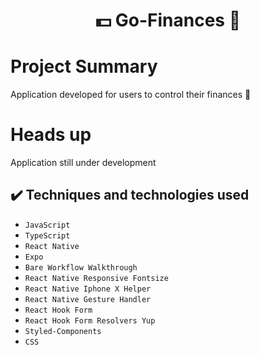 <h1 align="center"> 💵 Go-Finances 💸 </h1>

# Project Summary
 Application developed for users to control their finances 🤑

# Heads up
Application still under development


## ✔️ Techniques and technologies used

- ``JavaScript``
- ``TypeScript``
- ``React Native``
- ``Expo``
- ``Bare Workflow Walkthrough``
- ``React Native Responsive Fontsize``
- ``React Native Iphone X Helper``
- ``React Native Gesture Handler``
- ``React Hook Form``
- ``React Hook Form Resolvers Yup``
- ``Styled-Components``
- ``CSS``
